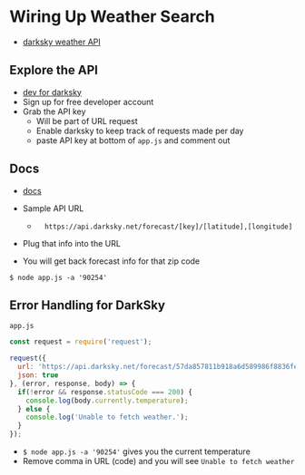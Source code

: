 # Wiring Up Weather Search
* [darksky weather API](https://darksky.net)

## Explore the API
* [dev for darksky](https://darksky.net/dev)
* Sign up for free developer account
* Grab the API key
    - Will be part of URL request
    - Enable darksky to keep track of requests made per day
    - paste API key at bottom of `app.js` and comment out

## Docs
* [docs](https://darksky.net/dev/docs)
* Sample API URL
    - `  https://api.darksky.net/forecast/[key]/[latitude],[longitude]`

* Plug that info into the URL
* You will get back forecast info for that zip code

`$ node app.js -a '90254'`

## Error Handling for DarkSky
`app.js`

```js
const request = require('request');

request({
  url: 'https://api.darksky.net/forecast/57da857811b918a6d589986f8836fec0/33.8600693,-118.3987842',
  json: true
}, (error, response, body) => {
  if(!error && response.statusCode === 200) {
    console.log(body.currently.temperature);
  } else {
    console.log('Unable to fetch weather.');
  }
});
```

* `$ node app.js -a '90254'` gives you the current temperature
* Remove comma in URL (code) and you will see `Unable to fetch weather`


